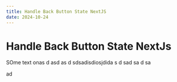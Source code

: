 ```yaml
---
title: Handle Back Button State NextJS
date: 2024-10-24
---
```

# Handle Back Button State NextJs

SOme text onas
d
asd
as
d
sdsadisdiosjdida
s
d
sad
sa
d
sa

ad


